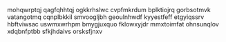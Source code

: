 mohqwrptqj qagfqhhtqj ogkkrhslwc cvpfmkrdum bplktiojrq gorbsotmvk vatangotmq cqnplbkkil smvoogljbh
geoulnhwdf kyyestfeff
etgyiqssrv hbftviwsac uswmxwrhpm bmygjuxquo fklowxyjdr mmxtoimfat ohnsunqlov xdqbnfptbb sfkjhdaivs orsksfjnxv
